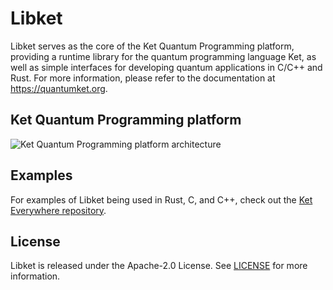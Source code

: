 <!--
SPDX-FileCopyrightText: 2020 Evandro Chagas Ribeiro da Rosa <evandro@quantuloop.com>
SPDX-FileCopyrightText: 2020 Rafael de Santiago <r.santiago@ufsc.br>

SPDX-License-Identifier: Apache-2.0
-->

# Libket

Libket serves as the core of the Ket Quantum Programming platform, providing a runtime library for the quantum programming language Ket, as well as simple interfaces for developing quantum applications in C/C++ and Rust. For more information,
please refer to the documentation at <https://quantumket.org>.

## Ket Quantum Programming platform  

![Ket Quantum Programming platform architecture](https://gitlab.com/quantum-ket/ket-everywhere/-/raw/main/architecture.png)

## Examples

For examples of Libket being used in Rust, C, and C++, check out the [Ket Everywhere repository](https://gitlab.com/quantum-ket/ket-everywhere).

## License

Libket is released under the Apache-2.0 License. See [LICENSE](LICENSE) for more information.
